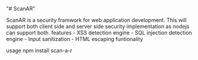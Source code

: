 "# ScanAR"

ScanAR is a security framwork for web application development. This will support both client side and server side security implementation as nodejs can support both.
features
    - XSS detection engine
    - SQL injection detection engine
    - Input sanitization
    - HTML escaping funtionality

usage
  npm install scan-a-r
